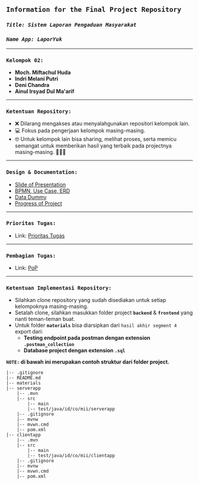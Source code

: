 ## **`Information for the Final Project Repository`**

### **_`Title: Sistem Laporan Pengaduan Masyarakat`_**

### **_`Name App: LaporYuk`_**

---

### **`Kelompok 02:`**

- **Moch. Miftachul Huda**
- **Indri Melani Putri**
- **Deni Chandra**
- **Ainul Irsyad Dul Ma'arif**

---

### **`Ketentuan Repository:`**

- ❌ Dilarang mengakses atau menyalahgunakan repositori kelompok lain.
- 💻 Fokus pada pengerjaan kelompok masing-masing.
- 🤓 Untuk kelompok lain bisa sharing, melihat proses, serta memicu semangat untuk memberikan hasil yang terbaik pada projectnya masing-masing. 💪💪💪

---

### **`Design & Documentation:`**

- [Slide of Presentation](https://docs.google.com/presentation/d/1mHSf4ihPYSBI3npNtmVJWzpydhJ6pB3xTbUSl_noV40/edit?usp=sharing)
- [BPMN, Use Case, ERD](https://drive.google.com/file/d/1zlFzKW7UZXaCPNnBs78A0s2w7OpslbMZ/view?usp=sharing)
- [Data Dummy](https://docs.google.com/spreadsheets/d/1ui3moLpR7iViF3f32MAUWd653qhRbPlG/edit?usp=sharing&ouid=107494131035951904511&rtpof=true&sd=true)
- [Progress of Project](https://docs.google.com/spreadsheets/d/1aW10-l4SJkvtxRTiukbYNM044QNGpNCzypZGagpn1n0/edit?usp=sharing)

---

### **`Prioritas Tugas:`**

- Link: [Prioritas Tugas](https://docs.google.com/spreadsheets/d/1aW10-l4SJkvtxRTiukbYNM044QNGpNCzypZGagpn1n0/edit#gid=1528669720)

---

### **`Pembagian Tugas:`**

- Link: [PoP](https://docs.google.com/spreadsheets/d/1aW10-l4SJkvtxRTiukbYNM044QNGpNCzypZGagpn1n0/edit?usp=sharing)

---

### **`Ketentuan Implementasi Repository:`**

- Silahkan clone repository yang sudah disediakan untuk setiap kelompoknya masing-masing.
- Setalah clone, silahkan masukkan folder project **`backend`** & **`frontend`** yang nanti teman-teman buat.
- Untuk folder **`materials`** bisa diarsipkan dari `hasil akhir segment 4` export dari:
  - **Testing endpoint pada postman dengan extension `.postman_collection`**
  - **Database project dengan extension `.sql`**

**`NOTE:` di bawah ini merupakan contoh struktur dari folder project.**

```
|-- .gitignore
|-- README.md
|-- materials
|-- serverapp
    |-- .mvn
    |-- src
        |-- main
        |-- test/java/id/co/mii/serverapp
    |-- .gitignore
    |-- mvnw
    |-- mvwn.cmd
    |-- pom.xml
|-- clientapp
    |-- .mvn
    |-- src
        |-- main
        |-- test/java/id/co/mii/clientapp
    |-- .gitignore
    |-- mvnw
    |-- mvwn.cmd
    |-- pom.xml
```
